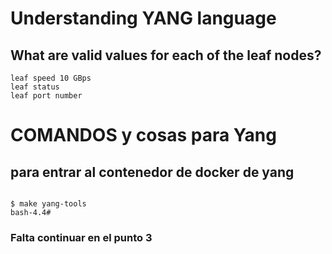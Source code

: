 # Understanding YANG language

## What are valid values for each of the leaf nodes?
```
leaf speed 10 GBps 
leaf status
leaf port number

```
# COMANDOS y cosas para Yang

## para entrar al contenedor de docker de yang
```

$ make yang-tools
bash-4.4#

```
### Falta continuar en el punto 3